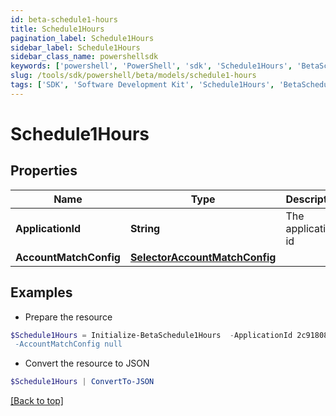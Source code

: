 ```yaml
---
id: beta-schedule1-hours
title: Schedule1Hours
pagination_label: Schedule1Hours
sidebar_label: Schedule1Hours
sidebar_class_name: powershellsdk
keywords: ['powershell', 'PowerShell', 'sdk', 'Schedule1Hours', 'BetaSchedule1Hours'] 
slug: /tools/sdk/powershell/beta/models/schedule1-hours
tags: ['SDK', 'Software Development Kit', 'Schedule1Hours', 'BetaSchedule1Hours']
---
```



# Schedule1Hours

## Properties

Name | Type | Description | Notes
------------ | ------------- | ------------- | -------------
**ApplicationId** | **String** | The application id | [optional] 
**AccountMatchConfig** | [**SelectorAccountMatchConfig**](selector-account-match-config) |  | [optional] 

## Examples

- Prepare the resource
```powershell
$Schedule1Hours = Initialize-BetaSchedule1Hours  -ApplicationId 2c91808874ff91550175097daaec161c" `
 -AccountMatchConfig null
```

- Convert the resource to JSON
```powershell
$Schedule1Hours | ConvertTo-JSON
```


[[Back to top]](#) 

